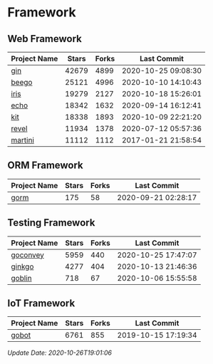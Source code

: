 # Framework

## Web Framework
| Project Name | Stars | Forks | Last Commit |
| ------------ | ----- | ----- | ----------- |
| [gin](https://github.com/gin-gonic/gin) | 42679 | 4899 | 2020-10-25 09:08:30 |
| [beego](https://github.com/astaxie/beego) | 25121 | 4996 | 2020-10-10 14:10:43 |
| [iris](https://github.com/kataras/iris) | 19279 | 2127 | 2020-10-18 15:26:01 |
| [echo](https://github.com/labstack/echo) | 18342 | 1632 | 2020-09-14 16:12:41 |
| [kit](https://github.com/go-kit/kit) | 18338 | 1893 | 2020-10-09 22:21:20 |
| [revel](https://github.com/revel/revel) | 11934 | 1378 | 2020-07-12 05:57:36 |
| [martini](https://github.com/go-martini/martini) | 11112 | 1112 | 2017-01-21 21:58:54 |

## ORM Framework
| Project Name | Stars | Forks | Last Commit |
| ------------ | ----- | ----- | ----------- |
| [gorm](https://github.com/jinzhu/gorm) | 175 | 58 | 2020-09-21 02:28:17 |

## Testing Framework
| Project Name | Stars | Forks | Last Commit |
| ------------ | ----- | ----- | ----------- |
| [goconvey](https://github.com/smartystreets/goconvey) | 5959 | 440 | 2020-10-25 17:47:07 |
| [ginkgo](https://github.com/onsi/ginkgo) | 4277 | 404 | 2020-10-13 21:46:36 |
| [goblin](https://github.com/franela/goblin) | 718 | 67 | 2020-10-06 15:55:58 |

## IoT Framework
| Project Name | Stars | Forks | Last Commit |
| ------------ | ----- | ----- | ----------- |
| [gobot](https://github.com/hybridgroup/gobot) | 6761 | 855 | 2019-10-15 17:19:34 |

*Update Date: 2020-10-26T19:01:06*